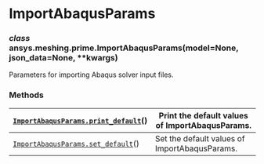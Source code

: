 <!-- vale off -->

# ImportAbaqusParams

### *class* ansys.meshing.prime.ImportAbaqusParams(model=None, json_data=None, \*\*kwargs)

Parameters for importing Abaqus solver input files.

<!-- !! processed by numpydoc !! -->

### Methods

| [`ImportAbaqusParams.print_default`](ansys.meshing.prime.ImportAbaqusParams.print_default.md#ansys.meshing.prime.ImportAbaqusParams.print_default)()   | Print the default values of ImportAbaqusParams.   |
|--------------------------------------------------------------------------------------------------------------------------------------------------------|---------------------------------------------------|
| [`ImportAbaqusParams.set_default`](ansys.meshing.prime.ImportAbaqusParams.set_default.md#ansys.meshing.prime.ImportAbaqusParams.set_default)()         | Set the default values of ImportAbaqusParams.     |
<!-- vale on -->
